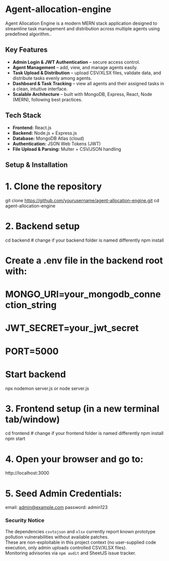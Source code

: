 # Agent-allocation-engine
Agent Allocation Engine is a modern MERN stack application designed to streamline task management and distribution across multiple agents using predefined algorithm..


## Key Features

- **Admin Login & JWT Authentication** – secure access control.  
- **Agent Management** – add, view, and manage agents easily.  
- **Task Upload & Distribution** – upload CSV/XLSX files, validate data, and distribute tasks evenly among agents.  
- **Dashboard & Task Tracking** – view all agents and their assigned tasks in a clean, intuitive interface.  
- **Scalable Architecture** – built with MongoDB, Express, React, Node (MERN), following best practices.


## Tech Stack

- **Frontend:** React.js  
- **Backend:** Node.js + Express.js  
- **Database:** MongoDB Atlas (cloud)  
- **Authentication:** JSON Web Tokens (JWT)  
- **File Upload & Parsing:** Multer + CSV/JSON handling  



## Setup & Installation

# 1. Clone the repository
git clone https://github.com/yourusername/agent-allocation-engine.git
cd agent-allocation-engine

# 2. Backend setup
cd backend   # change if your backend folder is named differently
npm install

# Create a .env file in the backend root with:
# MONGO_URI=your_mongodb_connection_string
# JWT_SECRET=your_jwt_secret
# PORT=5000

# Start backend
npx nodemon server.js 
or 
node server.js

# 3. Frontend setup (in a new terminal tab/window)
cd frontend   # change if your frontend folder is named differently
npm install
npm start

# 4. Open your browser and go to:
http://localhost:3000

# 5. Seed Admin Credentials:
email: admin@example.com
password: admin123


### Security Notice
The dependencies `csvtojson` and `xlsx` currently report known prototype pollution vulnerabilities without available patches.  
These are non-exploitable in this project context (no user-supplied code execution, only admin uploads controlled CSV/XLSX files).  
Monitoring advisories via `npm audit` and SheetJS issue tracker.
